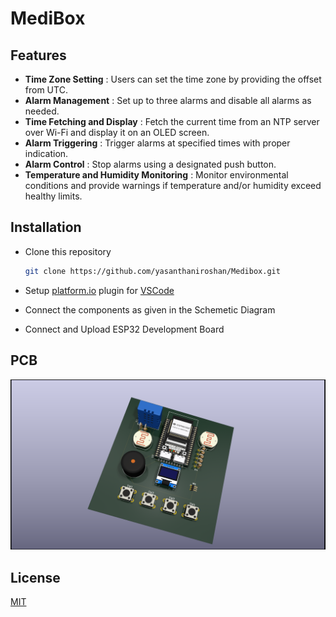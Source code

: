 # MediBox


## Features

- **Time Zone Setting** : Users can set the time zone by providing the offset from UTC.
- **Alarm Management** : Set up to three alarms and disable all alarms as needed.
- **Time Fetching and Display** : Fetch the current time from an NTP server over Wi-Fi and display it on an OLED screen.
- **Alarm Triggering** : Trigger alarms at specified times with proper indication.
- **Alarm Control** : Stop alarms using a designated push button.
- **Temperature and Humidity Monitoring** : Monitor environmental conditions and provide warnings if temperature and/or humidity exceed healthy limits.
  

## Installation

- Clone this repository
    ```bash
    git clone https://github.com/yasanthaniroshan/Medibox.git
    ```
    
- Setup [platform.io](https://platformio.org/) plugin for [VSCode](https://docs.platformio.org/en/stable/integration/ide/vscode.html#installation)

- Connect the components as given in the Schemetic Diagram

- Connect and Upload ESP32 Development Board

## PCB

![PCB](/Design/MediBoX.png)

## License

[MIT](https://choosealicense.com/licenses/mit/)

